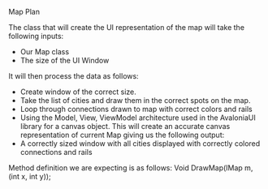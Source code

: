 Map Plan

The class that will create the UI representation of the map will take the following inputs:
- Our Map class
- The size of the UI Window

It will then process the data as follows:
- Create window of the correct size.
- Take the list of cities and draw them in the correct spots on the map.
- Loop through connections drawn to map with correct colors and rails
- Using the Model, View, ViewModel architecture used in the AvaloniaUI library for a canvas object.
This will create an accurate canvas representation of current Map giving us the following output:
- A correctly sized window with all cities displayed with correctly colored connections and rails

Method definition we are expecting is as follows:
Void DrawMap(IMap m, (int x, int y));
